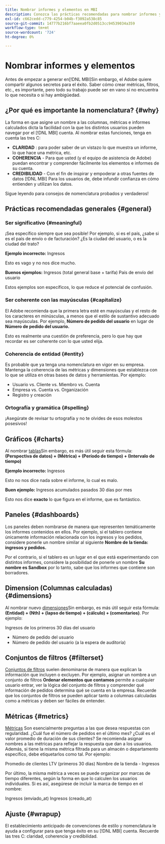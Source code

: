 ```yaml
---
title: Nombrar informes y elementos en MBI
description: Conozca las prácticas recomendadas para nombrar informes y elementos en [!DNL MBI].
exl-id: c662cedd-c779-4254-b04b-f3092a538c85
source-git-commit: 14777b216bf7aaeea0fb2d0513cc94539034a359
workflow-type: tm+mt
source-wordcount: '724'
ht-degree: 0%

---
```


# Nombrar informes y elementos

Antes de empezar a generar en[!DNL MBI]Sin embargo, el Adobe quiere compartir algunos secretos para el éxito. Saber cómo crear métricas, filtros, etc., es importante, pero todo su trabajo puede ser en vano si no encuentra lo que necesita o si hay ambigüedad.

## ¿Por qué es importante la nomenclatura? {#why}

La forma en que asigne un nombre a las columnas, métricas e informes calculados dicta la facilidad con la que los distintos usuarios pueden navegar por el [!DNL MBI] cuenta. Al nombrar estas funciones, tenga en cuenta las tres C:

* **CLARIDAD** : para poder saber de un vistazo lo que muestra un informe, lo que hace una métrica, etc.
* **COHERENCIA** - Para que usted (y el equipo de asistencia de Adobe) puedan encontrar y comprender fácilmente los elementos e informes de su cuenta.
* **CREDIBILIDAD** - Con el fin de inspirar y empoderar a otras fuentes de datos [!DNL MBI] Para los usuarios de, debe infundir confianza en cómo entienden y utilizan los datos.

Sigue leyendo para consejos de nomenclatura probados y verdaderos!

## Prácticas recomendadas generales {#general}

### Ser significativo {#meaningful}

¡Sea específico siempre que sea posible! Por ejemplo, si es el país, ¿sabe si es el país de envío o de facturación? ¿Es la ciudad del usuario, o es la ciudad del trato?

**Ejemplo incorrecto:**
Ingresos

Esto es vago y no nos dice mucho.

**Buenos ejemplos:**
Ingresos (total general base + tarifa) País de envío del usuario

Estos ejemplos son específicos, lo que reduce el potencial de confusión.

### Ser coherente con las mayúsculas {#capitalize}

El Adobe recomienda que la primera letra esté en mayúsculas y el resto de los caracteres en minúsculas, a menos que el estilo de sustantivo adecuado sea mayúsculas. Por ejemplo, **Número de pedido del usuario** en lugar de **Número de pedido del usuario.**

Esto es realmente una cuestión de preferencia, pero lo que hay que recordar es ser coherente con lo que usted elija.

### Coherencia de entidad {#entity}

Es probable que ya tenga una nomenclatura en vigor en su empresa. Mantenga la coherencia de las métricas y dimensiones que establezca con lo que se utiliza en otras bases de datos y herramientas. Por ejemplo:

* Usuario vs. Cliente vs. Miembro vs. Cuenta
* Empresa vs. Cuenta vs. Organización
* Registro y creación

### Ortografía y gramática {#spelling}

¡Asegúrate de revisar tu ortografía y no te olvides de esos molestos posesivos!

## Gráficos {#charts}

Al nombrar [tablas](../tutorials/using-visual-report-builder.md)Sin embargo, es más útil seguir esta fórmula: **(Perspectiva de datos) + (Métrica) + (Período de tiempo) + (Intervalo de tiempo)**

**Ejemplo incorrecto:**
Ingresos

Esto no nos dice nada sobre el informe, lo cual es malo.

**Buen ejemplo:**
Ingresos acumulados pasados 30 días por mes

Esto nos dice **exacto** lo que figura en el informe, que es fantástico.

## Paneles {#dashboards}

Los paneles deben nombrarse de manera que representen temáticamente los informes contenidos en ellos. Por ejemplo, si el tablero contiene únicamente información relacionada con los ingresos y los pedidos, considere ponerle un nombre similar al siguiente **Nombre de la tienda: ingresos y pedidos.**

Por el contrario, si el tablero es un lugar en el que está experimentando con distintos informes, considere la posibilidad de ponerle un nombre **Su nombre es Sandbox** por lo tanto, sabe que los informes que contiene son borradores.

## Dimension (Columnas calculadas) {#dimensions}

Al nombrar nuevo [dimensiones](../data-analyst/data-warehouse-mgr/creating-calculated-columns.md)Sin embargo, es más útil seguir esta fórmula: **(Entidad) + (Nth) + (lapso de tiempo) + (cálculo) + (comentarios)**. Por ejemplo:

Ingresos de los primeros 30 días del usuario
* Número de pedido del usuario
* Número de pedido del usuario (a la espera de auditoría)

## Conjuntos de filtros {#filterset}

[Conjuntos de filtros](../data-user/reports/ess-manage-data-filters.md) suelen denominarse de manera que explican la información que incluyen o excluyen. Por ejemplo, asignar un nombre a un conjunto de filtros **Ordenar elementos que contamos** permite a cualquier usuario entrar, ver la lógica del conjunto de filtros y comprender qué información de pedidos determina qué se cuenta en la empresa. Recuerde que los conjuntos de filtros se pueden aplicar tanto a columnas calculadas como a métricas y deben ser fáciles de entender.

## Métricas {#metrics}

[Métricas](../data-user/reports/ess-manage-data-metrics.md) Son esencialmente preguntas a las que desea respuestas con regularidad. ¿Cuál fue el número de pedidos en el último mes? ¿Cuál es el valor promedio de duración de sus clientes? Se recomienda asignar nombres a las métricas para reflejar la respuesta que dan a los usuarios. Además, si tiene la misma métrica filtrada para un almacén o departamento específico, debe etiquetarlos como tal. Por ejemplo:

Promedio de clientes LTV (primeros 30 días) Nombre de la tienda - Ingresos

Por último, la misma métrica a veces se puede organizar por marcas de tiempo diferentes, según la forma en que lo calculen los usuarios individuales. Si es así, asegúrese de incluir la marca de tiempo en el nombre:

Ingresos (enviado\_at) Ingresos (creado\_at)

## Ajuste {#wrapup}

El establecimiento anticipado de convenciones de estilo y nomenclatura le ayuda a configurar para que tenga éxito en su [!DNL MBI] cuenta. Recuerde las tres C: claridad, coherencia y credibilidad.
